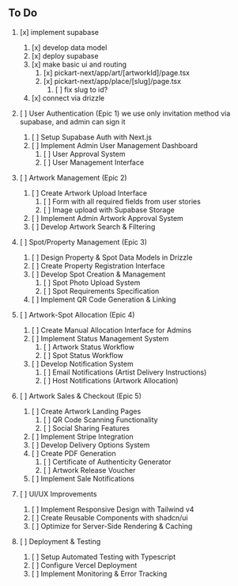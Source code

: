 ## To Do

1. [x] implement supabase
   1. [x] develop data model
   2. [x] deploy supabase
   3. [x] make basic ui and routing
      1. [x] pickart-next/app/art/[artworkId]/page.tsx
      2. [x] pickart-next/app/place/[slug]/page.tsx
         1. [ ] fix slug to id?
   4. [x] connect via drizzle

2. [ ] User Authentication (Epic 1)
    we use only invitation method via supabase, and admin can sign it
   1. [ ] Setup Supabase Auth with Next.js
   2. [ ] Implement Admin User Management Dashboard
      1. [ ] User Approval System
      2. [ ] User Management Interface

3. [ ] Artwork Management (Epic 2)
   1. [ ] Create Artwork Upload Interface
      1. [ ] Form with all required fields from user stories
      2. [ ] Image upload with Supabase Storage
   2. [ ] Implement Admin Artwork Approval System
   3. [ ] Develop Artwork Search & Filtering

4. [ ] Spot/Property Management (Epic 3)
   1. [ ] Design Property & Spot Data Models in Drizzle
   2. [ ] Create Property Registration Interface
   3. [ ] Develop Spot Creation & Management
      1. [ ] Spot Photo Upload System
      2. [ ] Spot Requirements Specification
   4. [ ] Implement QR Code Generation & Linking

5. [ ] Artwork-Spot Allocation (Epic 4)
   1. [ ] Create Manual Allocation Interface for Admins
   2. [ ] Implement Status Management System
      1. [ ] Artwork Status Workflow
      2. [ ] Spot Status Workflow
   3. [ ] Develop Notification System
      1. [ ] Email Notifications (Artist Delivery Instructions)
      2. [ ] Host Notifications (Artwork Allocation)

6. [ ] Artwork Sales & Checkout (Epic 5)
   1. [ ] Create Artwork Landing Pages
      1. [ ] QR Code Scanning Functionality
      2. [ ] Social Sharing Features
   2. [ ] Implement Stripe Integration
   3. [ ] Develop Delivery Options System
   4. [ ] Create PDF Generation
      1. [ ] Certificate of Authenticity Generator
      2. [ ] Artwork Release Voucher
   5. [ ] Implement Sale Notifications

7. [ ] UI/UX Improvements
   1. [ ] Implement Responsive Design with Tailwind v4
   2. [ ] Create Reusable Components with shadcn/ui
   3. [ ] Optimize for Server-Side Rendering & Caching

8. [ ] Deployment & Testing
   1. [ ] Setup Automated Testing with Typescript
   2. [ ] Configure Vercel Deployment
   3. [ ] Implement Monitoring & Error Tracking